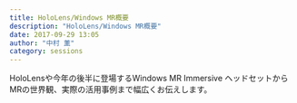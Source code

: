 ```yaml
---
title: HoloLens/Windows MR概要
description: "HoloLens/Windows MR概要"
date: 2017-09-29 13:05
author: "中村 薫"
category: sessions
---
```

HoloLensや今年の後半に登場するWindows MR Immersive ヘッドセットからMRの世界観、実際の活用事例まで幅広くお伝えします。
